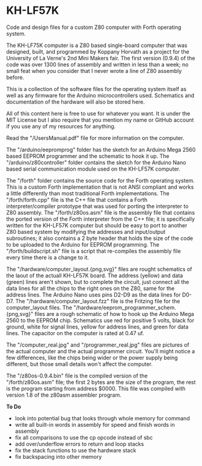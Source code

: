 # KH-LF57K
Code and design files for a custom Z80 computer with Forth operating system.

The KH-LF75K computer is a Z80 based single-board computer that was designed, built, and programmed by Koppany Horvath as a project for the University of La Verne's 2nd Mini Makers fair. The first version (0.9.4) of the code was over 1300 lines of assembly and written in less than a week; no small feat when you consider that I never wrote a line of Z80 assembly before.

This is a collection of the software files for the operating system itself as well as any firmware for the Arduino microcontrollers used. Schematics and documentation of the hardware will also be stored here.

All of this content here is free to use for whatever you want. It is under the MIT License but I also require that you mention my name or GitHub account if you use any of my resources for anything.

Read the "/UsersManual.pdf" file for more information on the computer.

The "/arduino/eepromprog" folder has the sketch for an Arduino Mega 2560 based EEPROM programmer and the schematic to hook it up.
The "/arduino/z80controller" folder contains the sketch for the Arduino Nano based serial communication module used on the KH-LF57K computer.

The "/forth" folder contains the source code for the Forth operating system. This is a custom Forth implementation that is not ANSI compliant and works a little differently than most traditional Forth implementations.
The "/forth/forth.cpp" file is the C++ file that contains a Forth interpreter/compiler prototype that was used for porting the interpreter to Z80 assembly.
The "/forth/z80os.asm" file is the assembly file that contains the ported version of the Forth interpreter from the C++ file; it is specifically written for the KH-LF57K computer but should be easy to port to another Z80 based system by modifying the addresses and input/output subroutines; it also contains a 2 byte header that holds the size of the code to be uploaded to the Arduino for EEPROM programming.
The "/forth/buildscript.sh" file is a script that re-compiles the assembly file every time there is a change to it.

The "/hardware/computer_layout.{png,svg}" files are rought schematics of the laout of the actuall KH-LF57K board. The address (yellow) and data (green) lines aren't shown, but to complete the circuit, just connect all the data lines for all the chips to the right ones on the Z80, same for the address lines. The Arduino Nano uses pins D2-D9 as the data lines for D0-D7.
The "/hardware/computer_layout.fzz" file is the Fritzing file for the computer_layout files.
The "/hardware/eeprom_programmer_schem.{png,svg}" files are a rough schematic of how to hook up the Arduino Mega 2560 to the EEPROM chip.
Schematics use red for positive 5 volts, black for ground, white for signal lines, yellow for address lines, and green for data lines.
The capacitor on the computer is rated at 0.47 uf.

The "/computer_real.jpg" and "/programmer_real.jpg" files are pictures of the actual computer and the actual programmer circuit. You'll might notice a few differences, like the chips being wider or the power supply being different, but those small details won't affect the computer.

The "/z80os-0.9.4.bin" file is the compiled version of the "/forth/z80os.asm" file; the first 2 bytes are the size of the program, the rest is the program starting from address $0000.
This file was compiled with version 1.8 of the z80asm assembler program.

**To Do**
* look into potential bug that looks through whole memory for command
* write all built-in words in assembly for speed and finish words in assembly
* fix all comparisons to use the cp opcode instead of sbc
* add over/underflow errors to return and loop stacks
* fix the stack functions to use the hardware stack
* fix backspacing into other memory


